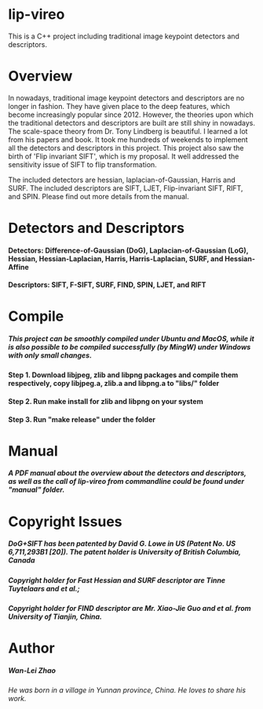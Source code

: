 # lip-vireo
This is a C++ project including traditional image keypoint detectors and descriptors. 

# Overview
In nowadays, traditional image keypoint detectors and descriptors are no longer in fashion. They have given place to the deep features, which become increasingly popular since 2012. However, the theories upon which the traditional detectors and descriptors are built are still shiny in nowadays. The scale-space theory from Dr. Tony Lindberg is beautiful. I learned a lot from his papers and book. It took me hundreds of weekends to implement all the detectors and descriptors in this project. This project also saw the birth of 'Flip invariant SIFT', which is my proposal. It well addressed the sensitivity issue of SIFT to flip transformation.

The included detectors are hessian, laplacian-of-Gaussian, Harris and SURF. The included descriptors are SIFT, LJET, Flip-invariant SIFT, RIFT, and SPIN. Please find out more details from the manual.

# Detectors and Descriptors
#### Detectors: Difference-of-Gaussian (DoG), Laplacian-of-Gaussian (LoG), Hessian, Hessian-Laplacian, Harris, Harris-Laplacian, SURF, and Hessian-Affine
#### Descriptors: SIFT, F-SIFT, SURF, FIND, SPIN, LJET, and RIFT

# Compile
##### This project can be smoothly compiled under Ubuntu and MacOS, while it is also possible to be compiled successfully (by MingW) under Windows with only small changes.
#### Step 1. Download libjpeg, zlib and libpng packages and compile them respectively, copy libjpeg.a, zlib.a and libpng.a to "libs/" folder
#### Step 2. Run make install for zlib and libpng on your system
#### Step 3. Run "make release" under the folder

# Manual
##### A PDF manual about the overview about the detectors and descriptors, as well as the call of lip-vireo from commandline could be found under "manual" folder.

# Copyright Issues
##### DoG+SIFT has been patented by David G. Lowe in US (Patent No. US 6,711,293B1 [20]). The patent holder is University of British Columbia, Canada
##### Copyright holder for Fast Hessian and SURF descriptor are Tinne Tuytelaars and et al.;
##### Copyright holder for FIND descriptor are Mr. Xiao-Jie Guo and et al. from University of Tianjin, China.


# Author
##### Wan-Lei Zhao
###### He was born in a village in Yunnan province, China. He loves to share his work.
